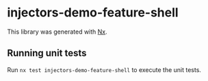 # injectors-demo-feature-shell

This library was generated with [Nx](https://nx.dev).

## Running unit tests

Run `nx test injectors-demo-feature-shell` to execute the unit tests.
